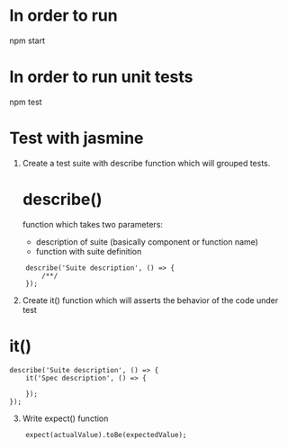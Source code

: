 # In order to run

npm start

# In order to run unit tests

npm test

# Test with jasmine

1. Create a test suite with describe function which will grouped tests.

   # describe()

   function which takes two parameters:

   - description of suite (basically component or function name)
   - function with suite definition

```
    describe('Suite description', () => {
        /**/
    });
```

2. Create it() function which will asserts the behavior of the code under test

# it()

```
describe('Suite description', () => {
    it('Spec description', () => {

    });
});
```

3. Write expect() function

```
    expect(actualValue).toBe(expectedValue);
```
